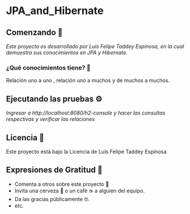 # JPA_and_Hibernate

## Comenzando 🚀

_Este proyecto es desarrollado por Luis Felipe Taddey Espinosa, en la cual demuestra sus conocimientos en JPA y Hibernate._

### ¿Qué conocimientos tiene? 🔧
Relación uno a uno , relación uno a muchos y de muchos a muchos.

## Ejecutando las pruebas ⚙️
_Ingresar a http://localhost:8080/h2-console y hacer las consultas respectivas y verificar las relaciones_

## Licencia 📄

Este proyecto está bajo la Licencia de Luis Felipe Taddey Espinosa

## Expresiones de Gratitud 🎁

* Comenta a otros sobre este proyecto 📢
* Invita una cerveza 🍺 o un café ☕ a alguien del equipo. 
* Da las gracias públicamente 🤓.
* etc.
